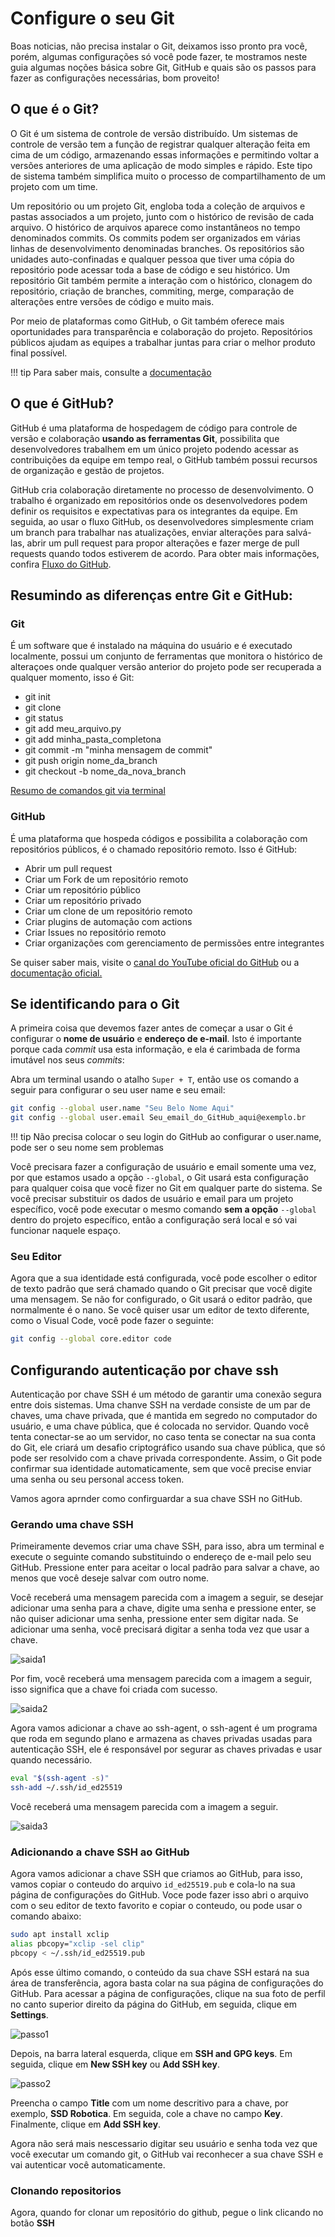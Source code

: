 # Configure o seu Git

Boas noticias, não precisa instalar o Git, deixamos isso pronto pra você, porém, algumas configurações só você pode fazer, te mostramos neste guia algumas noções básica sobre Git, GitHub e quais são os passos para fazer as configurações necessárias, bom proveito!

## O que é o Git?

O Git é um sistema de controle de versão distribuído. Um sistemas de controle de versão tem a função de registrar qualquer alteração feita em cima de um código, armazenando essas informações e permitindo voltar a versões anteriores de uma aplicação de modo simples e rápido. Este tipo de sistema também simplifica muito o processo de compartilhamento de um projeto com um time.

Um repositório ou um projeto Git, engloba toda a coleção de arquivos e pastas associados a um projeto, junto com o histórico de revisão de cada arquivo. O histórico de arquivos aparece como instantâneos no tempo denominados commits. Os commits podem ser organizados em várias linhas de desenvolvimento denominadas branches. Os repositórios são unidades auto-confinadas e qualquer pessoa que tiver uma cópia do repositório pode acessar toda a base de código e seu histórico. Um repositório Git também permite a interação com o histórico, clonagem do repositório, criação de branches, commiting, merge, comparação de alterações entre versões de código e muito mais.

Por meio de plataformas como GitHub, o Git também oferece mais oportunidades para transparência e colaboração do projeto. Repositórios públicos ajudam as equipes a trabalhar juntas para criar o melhor produto final possível.


!!! tip
    Para saber mais, consulte a [documentação](https://docs.github.com/pt/get-started/using-git/about-git)

## O que é GitHub?

GitHub é uma plataforma de hospedagem de código para controle de versão e colaboração **usando as ferramentas Git**, possibilita que desenvolvedores trabalhem em um único projeto podendo acessar as contribuições da equipe em tempo real, o GitHub também possui recursos de organização e gestão de projetos.

GitHub cria colaboração diretamente no processo de desenvolvimento. O trabalho é organizado em repositórios onde os desenvolvedores podem definir os requisitos e expectativas para os integrantes da equipe. Em seguida, ao usar o fluxo GitHub, os desenvolvedores simplesmente criam um branch para trabalhar nas atualizações, enviar alterações para salvá-las, abrir um pull request para propor alterações e fazer merge de pull requests quando todos estiverem de acordo. Para obter mais informações, confira [Fluxo do GitHub](https://docs.github.com/pt/get-started/quickstart/github-flow).

## Resumindo as diferenças entre Git e GitHub:

### Git
É um software que é instalado na máquina do usuário e é executado localmente, possui um conjunto de ferramentas que monitora o histórico de alteraçoes onde qualquer versão anterior do projeto pode ser recuperada a qualquer momento, isso é Git:

- git init
- git clone
- git status
- git add meu_arquivo.py
- git add minha_pasta_completona
- git commit -m "minha mensagem de commit"
- git push origin nome_da_branch
- git checkout -b nome_da_nova_branch

[Resumo de comandos git via terminal](https://training.github.com/downloads/pt_BR/github-git-cheat-sheet/) 

### GitHub
É uma plataforma que hospeda códigos e possibilita a colaboração com repositórios públicos, é o chamado repositório remoto. Isso é GitHub:

- Abrir um pull request
- Criar um Fork de um repositório remoto
- Criar um repositório público
- Criar um repositório privado
- Criar um clone de um repositório remoto
- Criar plugins de automação com actions
- Criar Issues no repositório remoto
- Criar organizações com gerenciamento de permissões entre integrantes

Se quiser saber mais, visite o [canal do YouTube oficial do GitHub](https://www.youtube.com/githubguides) ou a [documentação oficial.](https://docs.github.com/pt/get-started/quickstart/hello-world)


## Se identificando para o Git

A primeira coisa que devemos fazer antes de começar a usar o Git é configurar o **nome de usuário** e **endereço de e-mail**. Isto é importante porque cada *commit*  usa esta informação, e ela é carimbada de forma imutável nos seus *commits*:

Abra um terminal usando o atalho `Super + T`, então use os comando a seguir para configurar o seu user name e seu email:

```bash
git config --global user.name "Seu Belo Nome Aqui"
git config --global user.email Seu_email_do_GitHub_aqui@exemplo.br
```

!!! tip
    Não precisa colocar o seu login do GitHub ao configurar o user.name, pode ser o seu nome sem problemas

Você precisara fazer a configuração de usuário e email somente uma vez, por que estamos usado a opção `--global`, o Git usará esta configuração para qualquer coisa que você fizer no Git em qualquer parte do sistema.
Se você precisar substituir os dados de usuário e email para um projeto específico, você pode executar o mesmo comando **sem a opção** `--global` dentro do projeto específico, então a configuração será local e só vai funcionar naquele espaço.

### Seu Editor

Agora que a sua identidade está configurada, você pode escolher o editor de texto padrão que será chamado quando o Git precisar que você digite uma mensagem. Se não for configurado, o Git usará o editor padrão, que normalmente é o nano.
Se você quiser usar um editor de texto diferente, como o Visual Code, você pode fazer o seguinte:

```bash
git config --global core.editor code
```

## Configurando autenticação por chave ssh
Autenticação por chave SSH é um método de garantir uma conexão segura entre dois sistemas. Uma chanve SSH na verdade consiste de um par de chaves, uma chave privada, que é mantida em segredo no computador do usuário, e uma chave pública, que é colocada no servidor. Quando você tenta conectar-se ao um servidor, no caso tenta se conectar na sua conta do Git, ele criará um desafio criptográfico usando sua chave pública, que só pode ser resolvido com a chave privada correspondente. Assim, o Git pode confirmar sua identidade automaticamente, sem que você precise enviar uma senha ou seu personal access token.

Vamos agora aprnder como confirguardar a sua chave SSH no GitHub.

### Gerando uma chave SSH

Primeiramente devemos criar uma chave SSH, para isso, abra um terminal e execute o seguinte comando substituindo o endereço de e-mail pelo seu GitHub. Pressione enter para aceitar o local padrão para salvar a chave, ao menos que você deseje salvar com outro nome.

Você receberá uma mensagem parecida com a imagem a seguir, se desejar adicionar uma senha para a chave, digite uma senha e pressione enter, se não quiser adicionar uma senha, pressione enter sem digitar nada. Se adicionar uma senha, você precisará digitar a senha toda vez que usar a chave.

![saida1](imgs/saida1.jpeg)

Por fim, você receberá uma mensagem parecida com a imagem a seguir, isso significa que a chave foi criada com sucesso.

![saida2](imgs/saida2.jpeg)

Agora vamos adicionar a chave ao ssh-agent, o ssh-agent é um programa que roda em segundo plano e armazena as chaves privadas usadas para autenticação SSH, ele é responsável por segurar as chaves privadas e usar quando necessário.

```bash
eval "$(ssh-agent -s)"
ssh-add ~/.ssh/id_ed25519
```

Você receberá uma mensagem parecida com a imagem a seguir.

![saida3](imgs/saida3.jpeg)

### Adicionando a chave SSH ao GitHub

Agora vamos adicionar a chave SSH que criamos ao GitHub, para isso, vamos copiar o conteudo do arquivo `id_ed25519.pub` e cola-lo na sua página de configurações do GitHub. Voce pode fazer isso abri o arquivo com o seu editor de texto favorito e copiar o conteudo, ou pode usar o comando abaixo:
```bash
sudo apt install xclip
alias pbcopy="xclip -sel clip"
pbcopy < ~/.ssh/id_ed25519.pub
```

Após esse último comando, o conteúdo da sua chave SSH estará na sua área de transferência, agora basta colar na sua página de configurações do GitHub.
Para acessar a página de configurações, clique na sua foto de perfil no canto superior direito da página do GitHub, em seguida, clique em **Settings**.

![passo1](imgs/passo1.png)

Depois, na barra lateral esquerda, clique em **SSH and GPG keys**. Em seguida, clique em **New SSH key** ou **Add SSH key**.

![passo2](imgs/passo2.png)

Preencha o campo **Title** com um nome descritivo para a chave, por exemplo, **SSD Robotica**. Em seguida, cole a chave no campo **Key**. Finalmente, clique em **Add SSH key**.

Agora não será mais nescessario digitar seu usuário e senha toda vez que você executar um comando git, o GitHub vai reconhecer a sua chave SSH e vai autenticar você automaticamente.

### Clonando repositorios
Agora, quando for clonar um repositório do github, pegue o link clicando no botão **SSH**